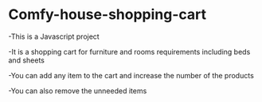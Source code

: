 # Comfy-house-shopping-cart
<p> -This is a Javascript project</p> 
<p> -It is a shopping cart for furniture and rooms requirements including beds and sheets</p>
<p> -You can add any item to the cart and increase the number of the products</p>
<p> -You can also remove the unneeded items</p>
